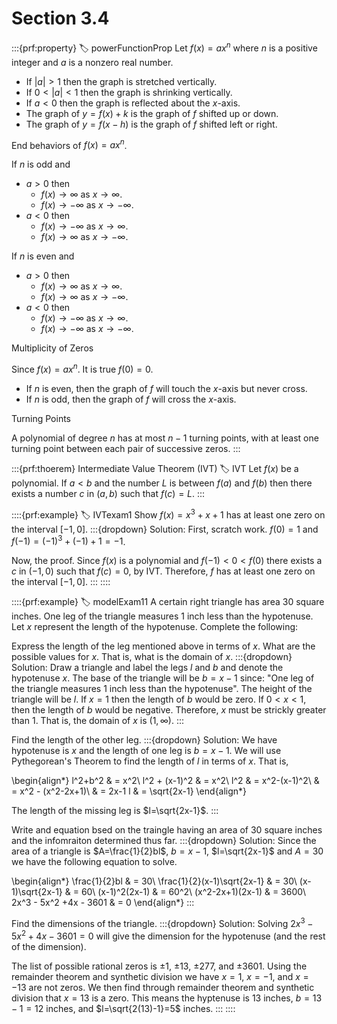 # Section 3.4

:::{prf:property}
:label: powerFunctionProp
Let $f(x)=ax^n$ where $n$ is a positive integer and $a$ is a nonzero real number.

* If $|a|>1$ then the graph is stretched vertically.
* If $0<|a|<1$ then the graph is shrinking vertically.
* If $a<0$ then the graph is reflected about the $x$-axis.
* The graph of $y=f(x)+k$ is the graph of $f$ shifted up or down.
* The graph of $y=f(x-h)$ is the graph of $f$ shifted left or right.

End behaviors of $f(x)=ax^n$.

If $n$ is odd and
* $a>0$ then
    - $f(x)\to\infty$ as $x\to \infty$.
    - $f(x)\to-\infty$ as $x\to -\infty$.
* $a<0$ then
    - $f(x)\to -\infty$ as $x\to \infty$.
    - $f(x)\to \infty$ as $x\to -\infty$.

If $n$ is even and
* $a>0$ then
    - $f(x)\to\infty$ as $x\to \infty$.
    - $f(x)\to\infty$ as $x\to -\infty$.
* $a<0$ then
    - $f(x)\to-\infty$ as $x\to\infty$.
    - $f(x)\to-\infty$ as $x\to-\infty$.

Multiplicity of Zeros

Since $f(x)=ax^n$. It is true $f(0)=0$.

* If $n$ is even, then the graph of $f$ will touch the $x$-axis but never cross.
* If $n$ is odd, then the graph of $f$ will cross the $x$-axis.

Turning Points

A polynomial of degree $n$ has at most $n-1$ turning points, with at least one turning point between each pair of successive zeros.
:::

:::{prf:thoerem} Intermediate Value Theorem (IVT)
:label: IVT
Let $f(x)$ be a polynomial. If $a<b$ and the number $L$ is between $f(a)$ and $f(b)$ then there exists a number $c$ in $(a,b)$ such that $f(c)=L$.
:::

::::{prf:example} 
:label: IVTexam1
Show $f(x)=x^3+x+1$ has at least one zero on the interval $[-1,0]$.
:::{dropdown} Solution:
First, scratch work. $f(0)=1$ and $f(-1)=(-1)^3+(-1)+1=-1$.

Now, the proof. Since $f(x)$ is a polynomial and $f(-1)<0<f(0)$ there exists a $c$ in $(-1,0)$ such that $f(c)=0$, by IVT. Therefore, $f$ has at least one zero on the interval $[-1,0]$.
:::
::::

::::{prf:example}
:label: modelExam11
A certain right triangle has area $30$ square inches. One leg of the triangle measures 1 inch less than the hypotenuse. Let $x$ represent the length of the hypotenuse. Complete the following:

Express the length of the leg mentioned above in terms of $x$. What are the possible values for $x$. That is, what is the domain of $x$.
:::{dropdown} Solution:
Draw a triangle and label the legs $l$ and $b$ and denote the hypotenuse $x$. The base of the triangle will be $b=x-1$ since: "One leg of the triangle measures 1 inch less than the hypotenuse". The height of the triangle will be $l$. If $x=1$ then the length of $b$ would be zero. If $0<x<1$, then the length of $b$ would be negative. Therefore, $x$ must be strickly greater than $1$. That is, the domain of $x$ is $(1,\infty)$.
:::

Find the length of the other leg.
:::{dropdown} Solution:
We have hypotenuse is $x$ and the length of one leg is $b=x-1$. We will use Pythegorean's Theorem to find the length of $l$ in terms of $x$. That is,

\begin{align*}
    l^2+b^2 & = x^2\\
    l^2 + (x-1)^2 & = x^2\\
    l^2 & = x^2-(x-1)^2\\
    & = x^2 - (x^2-2x+1)\\
    & = 2x-1
    l & = \sqrt{2x-1}
\end{align*}

The length of the missing leg is $l=\sqrt{2x-1}$. 
:::

Write and equation bsed on the traingle having an area of 30 square inches and the infomraiton determined thus far.
:::{dropdown} Solution:
Since the area of a triangle is $A=\frac{1}{2}bl$, $b=x-1$, $l=\sqrt{2x-1}$ and $A=30$ we have the following equation to solve.

\begin{align*}
    \frac{1}{2}bl & = 30\\
    \frac{1}{2}(x-1)\sqrt{2x-1} & = 30\\
    (x-1)\sqrt{2x-1} & = 60\\
    (x-1)^2(2x-1) & = 60^2\\
    (x^2-2x+1)(2x-1) & = 3600\\
    2x^3 - 5x^2 +4x - 3601 & = 0
\end{align*}
:::

Find the dimensions of the triangle.
:::{dropdown} Solution:
Solving $2x^3-5x^2+4x-3601=0$ will give the dimension for the hypotenuse (and the rest of the dimension).

The list of possible rational zeros is $\pm1$, $\pm13$, $\pm277$, and $\pm3601$. Using the remainder theorem and synthetic division we have $x=1$, $x=-1$, and $x=-13$ are not zeros. We then find through remainder theorem and synthetic division that $x=13$ is a zero. This means the hyptenuse is $13$ inches, $b=13-1=12$ inches, and $l=\sqrt{2(13)-1}=5$ inches.
:::
::::